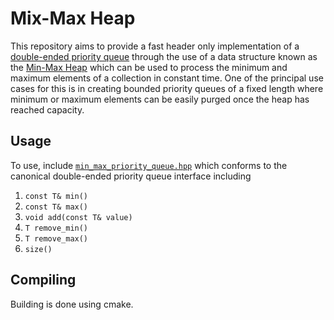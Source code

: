 # Mix-Max Heap

This repository aims to provide a fast header only implementation of a [double-ended priority queue](https://en.wikipedia.org/wiki/Double-ended_priority_queue) through the use of a data structure known as the [Min-Max Heap](https://en.wikipedia.org/wiki/Min-max_heap) which can be used to process the minimum and maximum elements of a collection in constant time. One of the principal use cases for this is in creating bounded priority queues of a fixed length where minimum or maximum elements can be easily purged once the heap has reached capacity.

## Usage

To use, include [`min_max_priority_queue.hpp`](https://github.com/matthew-rister/min_max_heap/blob/master/min_max_heap/src/min_max_heap.hpp) which conforms to the canonical double-ended priority queue interface including

1. `const T& min()`
2. `const T& max()`
2. `void add(const T& value)`
2. `T remove_min()`
3. `T remove_max()`
4. `size()`

## Compiling

Building is done using cmake. 